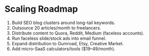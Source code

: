 # Scaling Roadmap

1. Build SEO blog clusters around long-tail keywords.
2. Outsource 20 articles/month to freelancers.
3. Distribute content to Quora, Reddit, Medium (faceless accounts).
4. Run faceless slide/stock ads into email funnel.
5. Expand distribution to Gumroad, Etsy, Creative Market.
6. Add micro-SaaS calculators/tools ($19–49/month).
